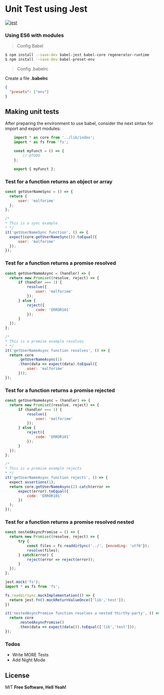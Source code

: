 # Unit Test using Jest

[![jest](https://facebook.github.io/jest/img/jest.svg)](https://facebook.github.io/jest/img/jest.svg)

### Using ES6 with modules
> Config Babel

```sh
$ npm install --save-dev babel-jest babel-core regenerator-runtime
$ npm install --save-dev babel-preset-env
```

> Config .babelrc

Create a file **.babelrc**

```json
{
  "presets": ["env"]
}
```

## Making unit tests

After preparing the environment to use babel, consider the next sintax for import and export modules:

```js
    import * as core from '../lib/index';
    import * as fs from 'fs';

    const myFunct = () => {
        // @TODO
    };

    export { myFunct };
```

### Test for a function returns an object or array
  ```js
  const getUserNameSync = () => {
    return {
        user: 'malforime'
    };
};

/*
* This is a sync example
* */
it('getUserNameSync function', () => {
    expect(core.getUserNameSync()).toEqual({
        user: 'malforime'
    });
});
  ```

### Test for a function returns a promise resolved
  ```js
 const getUserNameAsync = (handler) => {
    return new Promise((resolve, reject) => {
        if (handler === 1) {
            resolve({
                user: 'malforime'
            });
        } else {
            reject({
                code: 'ERROR101'
            });
        }
    });
};

/*
* This is a promise example resolves
* */
it('getUserNameAsync function resolves', () => {
    return core
        .getUserNameAsync(1)
        .then(data => expect(data).toEqual({
            user: 'malforime'
        }));
});
  ```

### Test for a function returns a promise rejected
  ```js
 const getUserNameAsync = (handler) => {
    return new Promise((resolve, reject) => {
        if (handler === 1) {
            resolve({
                user: 'malforime'
            });
        } else {
            reject({
                code: 'ERROR101'
            });
        }
    });
};

/*
* This is a promise example rejects
* */
it('getUserNameAsync function rejects', () => {
    expect.assertions(1);
    return core.getUserNameAsync(2).catch(error =>
        expect(error).toEqual({
            code: 'ERROR101'
        })
    );
});
  ```

  ### Test for a function returns a promise resolved nested
  ```js
 const nestedAsyncPromise = () => {
    return new Promise((resolve, reject) => {
        try {
            const files = fs.readdirSync('../', {encoding: 'utf8'});
            resolve(files);
        } catch(error) {
            reject(error => reject(error));
        }
    });
};

jest.mock('fs');
import * as fs from 'fs';

fs.readdirSync.mockImplementation(() => {
    return jest.fn().mockReturnValueOnce(['lib','test']);
})

it('nestedAsyncPromise function resolves a nested thirthy-party', () => {
    return core
        .nestedAsyncPromise()
        .then(data => expect(data()).toEqual(['lib','test']));
});
  ```

### Todos

 - Write MORE Tests
 - Add Night Mode

License
----
MIT
**Free Software, Hell Yeah!**
